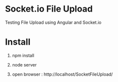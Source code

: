 # Socket.io File Upload

Testing File Upload using Angular and Socket.io

# Install

1. npm install

2. node server

3. open browser : http://localhost/SocketFileUpload/
